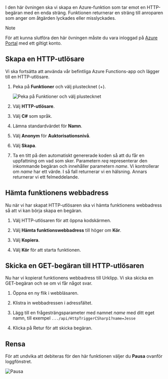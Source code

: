 I den här övningen ska vi skapa en Azure-funktion som tar emot en HTTP-begäran med en enda sträng. Funktionen returnerar en sträng till anroparen som anger om åtgärden lyckades eller misslyckades.

> [!NOTE]
> För att kunna slutföra den här övningen måste du vara inloggad på [Azure Portal](https://portal.azure.com?azure-portal=true) med ett giltigt konto.

## <a name="create-an-http-trigger"></a>Skapa en HTTP-utlösare

Vi ska fortsätta att använda vår befintliga Azure Functions-app och lägger till en HTTP-utlösare.

1. Peka på **Funktioner** och välj plustecknet (+).

    ![Peka på Funktioner och välj plustecknet](../media-drafts/4-hover-function.png)

2. Välj **HTTP-utlösare**.

3. Välj **C#** som språk. 

4. Lämna standardvärdet för **Namn**.

5. Välj **Anonym** för **Auktorisationsnivå**.

6. Välj **Skapa**.

7. Ta en titt på den automatiskt genererade koden så att du får en uppfattning om vad som sker. Parametern *req* representerar den inkommande begäran och innehåller parametern *name*. Vi kontrollerar om *name* har ett värde. I så fall returnerar vi en hälsning. Annars returnerar vi ett felmeddelande.

## <a name="get-your-function-url"></a>Hämta funktionens webbadress

Nu när vi har skapat HTTP-utlösaren ska vi hämta funktionens webbadress så att vi kan börja skapa en begäran.

1. Välj HTTP-utlösaren för att öppna kodskärmen.

2. Välj **Hämta funktionswebbadress** till höger om **Kör**.

3. Välj **Kopiera**.

4. Välj **Kör** för att starta funktionen.

## <a name="issue-a-get-request-to-your-http-trigger"></a>Skicka en GET-begäran till HTTP-utlösaren

Nu har vi kopierat funktionens webbadress till Urklipp. Vi ska skicka en GET-begäran och se om vi får något svar.

1. Öppna en ny flik i webbläsaren.

2. Klistra in webbadressen i adressfältet.

3. Lägg till en frågesträngsparameter med namnet *name* med ditt eget namn, till exempel `.../api/HttpTriggerCSharp1?name=Jesse`

4. Klicka på Retur för att skicka begäran.

## <a name="clean-up"></a>Rensa

För att undvika att debiteras för den här funktionen väljer du **Pausa** ovanför loggfönstret.

![Pausa](../media-drafts/4-pause-timer.png)